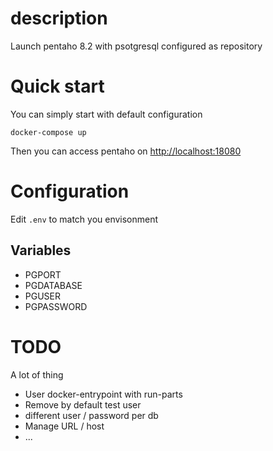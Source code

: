 # description

Launch pentaho 8.2 with psotgresql configured as repository

# Quick start

You can simply start with default configuration
```
docker-compose up
```

Then you can access pentaho on [http://localhost:18080](http://localhost:18080)


# Configuration

Edit `.env` to match you envisonment

## Variables

- PGPORT
- PGDATABASE
- PGUSER
- PGPASSWORD

# TODO

A lot of thing

- User docker-entrypoint with run-parts
- Remove by default test user
- different user / password per db
- Manage URL / host
- ...